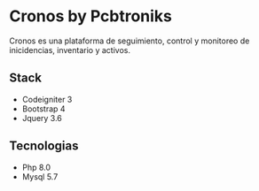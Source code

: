 # Cronos by Pcbtroniks
Cronos es una plataforma de seguimiento, control y monitoreo de inicidencias, inventario y activos.

## Stack
- Codeigniter 3
- Bootstrap 4
- Jquery 3.6
## Tecnologias
- Php 8.0
- Mysql 5.7